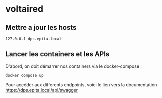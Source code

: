 # voltaired
## Mettre a jour les hosts
``` 
127.0.0.1 dps.epita.local
```

## Lancer les containers et les APIs

D'abord, on doit démarrer nos containers via le docker-compose :
```shell
docker compose up
```
Pour accéder aux differents endpoints, voici le lien vers la documentation
https://dps.epita.local/api/swagger
